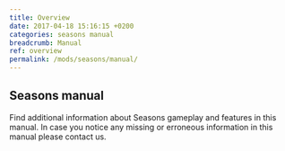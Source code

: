 ```yaml
---
title: Overview
date: 2017-04-18 15:16:15 +0200
categories: seasons manual
breadcrumb: Manual
ref: overview
permalink: /mods/seasons/manual/
---
```


## Seasons manual

Find additional information about Seasons gameplay and features in this manual. In case you notice any missing or erroneous information in this manual please contact us.
